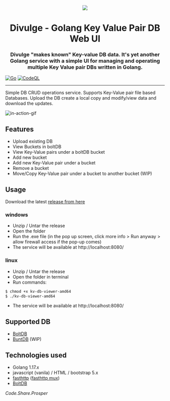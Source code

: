 <center>
<img src="public/assets/img/logo-120px.png" />
<h1> Divulge - Golang Key Value Pair DB Web UI </h1>
<h3> Divulge "makes known" Key-value DB data. It's yet another Golang service with a simple UI for managing and operating multiple Key Value pair DBs written in Golang. </h3>
</center>

[![Go](https://github.com/ric-v/divulge-keyvalue-db-ui/actions/workflows/go.yml/badge.svg)](https://github.com/ric-v/divulge-keyvalue-db-ui/actions/workflows/go.yml)
[![CodeQL](https://github.com/ric-v/divulge-keyvalue-db-ui/actions/workflows/codeql-analysis.yml/badge.svg)](https://github.com/ric-v/divulge-keyvalue-db-ui/actions/workflows/codeql-analysis.yml)

---

Simple DB CRUD operations service. Supports Key-Value pair file based Databases. Upload the DB create a local copy and modify/view data and download the updates.

![in-action-gif](https://github.com/ric-v/divulge-keyvalue-db-ui/blob/main/public/assets/screenshots/in-action.gif)

## Features

- Upload existing DB
- View Buckets in boltDB
- View Key-Value pairs under a boltDB bucket
- Add new bucket
- Add new Key-Value pair under a bucket
- Remove a bucket
- Move/Copy Key-Value pair under a bucket to another bucket (WIP)

## Usage

Download the latest [release from here](https://github.com/ric-v/divulge-keyvalue-db-ui/releases)

### windows

- Unzip / Untar the release
- Open the folder
- Run the .exe file (in the pop up screen, click more info > Run anyway > allow firewall access if the pop-up comes)
- The service will be available at http://localhost:8080/

### linux

- Unzip / Untar the release
- Open the folder in terminal
- Run commands:

```bash
$ chmod +x kv-db-viewer-amd64
$ ./kv-db-viewer-amd64
```

- The service will be available at http://localhost:8080/

## Supported DB

- [BoltDB](https://github.com/boltdb/bolt)
- [BuntDB](https://github.com/tidwall/buntdb) (WIP)

## Technologies used

- Golang 1.17.x
- javascript (vanila) / HTML / bootstrap 5.x
- [fasthttp](https://github.com/valyala/fasthttp) ([fasthttp mux](https://github.com/fasthttp/router))
- [BoltDB](https://github.com/boltdb/bolt)

_Code.Share.Prosper_
